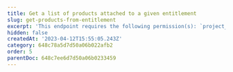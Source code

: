 ```yaml
---
title: Get a list of products attached to a given entitlement
slug: get-products-from-entitlement
excerpt: 'This endpoint requires the following permission(s): `project_configuration:entitlements:read`.'
hidden: false
createdAt: '2023-04-12T15:55:05.243Z'
category: 648c78a5d7d50a06b022afb2
order: 5
parentDoc: 648c7ee6d7d50a06b0233459
---
```


